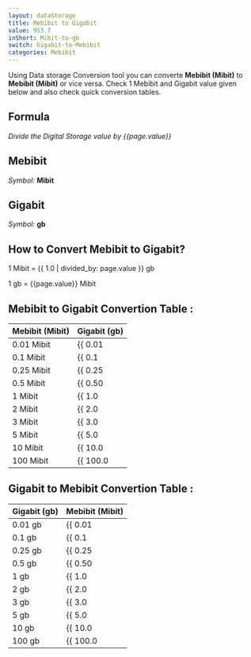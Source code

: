 ```yaml
---
layout: dataStorage
title: Mebibit to Gigabit
value: 953.7
inShort: Mibit-to-gb
switch: Gigabit-to-Mebibit
categories: Mebibit
---
```


Using Data storage Conversion tool you can converte **Mebibit (Mibit)** to **Mebibit (Mibit)** or vice versa. Check 1 Mebibit and Gigabit value given below and also check quick conversion tables.

## Formula
*Divide the Digital Storage value by {{page.value}}*

## Mebibit
*Symbol:* **Mibit**

## Gigabit
*Symbol:* **gb**

## How to Convert Mebibit to Gigabit?

1 Mibit = {{ 1.0 | divided_by: page.value }} gb

1 gb = {{page.value}} Mibit


## Mebibit to Gigabit Convertion Table :

| Mebibit (Mibit) | Gigabit (gb) |
| ---- | ---- |
| 0.01 Mibit | {{ 0.01 | divided_by: page.value | round: 12 }} gb |
| 0.1 Mibit | {{ 0.1 | divided_by: page.value | round: 12 }} gb |
| 0.25 Mibit | {{ 0.25 | divided_by: page.value | round: 12 }} gb |
| 0.5 Mibit | {{ 0.50 | divided_by: page.value | round: 12 }} gb |
| 1 Mibit | {{ 1.0 | divided_by: page.value | round: 12 }} gb |
| 2 Mibit | {{ 2.0 | divided_by: page.value | round: 12 }} gb |
| 3 Mibit | {{ 3.0 | divided_by: page.value | round: 12 }} gb |
| 5 Mibit | {{ 5.0 | divided_by: page.value | round: 12 }} gb |
| 10 Mibit | {{ 10.0 | divided_by: page.value | round: 12 }} gb |
| 100 Mibit | {{ 100.0 | divided_by: page.value | round: 12 }} gb |

## Gigabit to Mebibit Convertion Table :

| Gigabit (gb) | Mebibit (Mibit) |
| ---- | ---- |
| 0.01 gb | {{ 0.01 | times: page.value | round: 12 }} Mibit |
| 0.1 gb | {{ 0.1 | times: page.value | round: 12 }} Mibit |
| 0.25 gb | {{ 0.25 | times: page.value | round: 12 }} Mibit |
| 0.5 gb | {{ 0.50 | times: page.value | round: 12 }} Mibit |
| 1 gb | {{ 1.0 | times: page.value | round: 12 }} Mibit |
| 2 gb | {{ 2.0 | times: page.value | round: 12 }} Mibit |
| 3 gb | {{ 3.0 | times: page.value | round: 12 }} Mibit |
| 5 gb | {{ 5.0 | times: page.value | round: 12 }} Mibit |
| 10 gb | {{ 10.0 | times: page.value | round: 12 }} Mibit |
| 100 gb | {{ 100.0 | times: page.value | round: 12 }} Mibit |


<script>
document.getElementById('selectInput')[7].selected = true
document.getElementById('selectOutput')[10].selected = true
</script>

